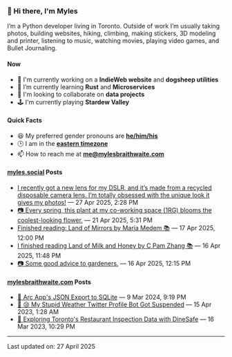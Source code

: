 ### 👋 Hi there, I'm Myles

I’m a Python developer living in Toronto. Outside of work I’m usually taking photos, building websites, hiking, climbing, making stickers, 3D modeling and printer, listening to music, watching movies, playing video games, and Bullet Journaling.

#### Now

-   🔭 I'm currently working on a **IndieWeb website** and **dogsheep utilities**
-   🌱 I’m currently learning **Rust** and **Microservices**
-   👯 I'm looking to collaborate on **data projects**
-   🕹️ I'm currently playing **Stardew Valley**

#### Quick Facts

-   😆 My preferred gender pronouns are **[he/him/his](https://www.mypronouns.org/he-him)**
-   🕒 I am in the **[eastern timezone](https://time.is/Toronto)**
-   📫 How to reach me at **[me@mylesbraithwaite.com](mailto:me@mylesbraithwaite.com)**

<!--
-   🤔 I’m looking for help with ...
-   💬 Ask me about ...
-   ⚡ Fun fact: ...
-->

#### [myles.social](https://myles.social/) Posts
<!-- START: MICROBLOG_POSTS -->
-   [I recently got a new lens for my DSLR, and it’s made from a recycled disposable camera lens. I’m totally obsessed with the unique look it gives my photos!](https://myles.social/2025/04/27/i-recently-got-a-new.html) — 27 Apr 2025, 2:28 PM
-   [📷 Every spring, this plant at my co-working space (1RG) blooms the coolest-looking flower.](https://myles.social/2025/04/21/every-spring-this-plant-at.html) — 21 Apr 2025, 5:31 PM
-   [Finished reading: Land of Mirrors by María Medem 📚](https://myles.social/2025/04/17/finished-reading-land-of-mirrors.html) — 17 Apr 2025, 12:00 PM
-   [I finished reading Land of Milk and Honey by C Pam Zhang 📚](https://myles.social/2025/04/16/i-finished-reading-land-of.html) — 16 Apr 2025, 11:48 PM
-   [📷 Some good advice to gardeners.](https://myles.social/2025/04/16/some-good-advice-to-gardeners.html) — 16 Apr 2025, 12:15 PM
<!-- END: MICROBLOG_POSTS -->

#### [mylesbraithwaite.com](https://mylesbraithwaite.com/) Posts
<!-- START: BLOG_POSTS -->
-   [📝 Arc App's JSON Export to SQLite](https://mylesbraithwaite.com/arc-apps-json-export-to-sqlite) — 9 Mar 2024, 9:19 PM
-   [📝 😢 My Stupid Weather Twitter Profile Bot Got Suspended](https://mylesbraithwaite.com/my-stupid-weather-twitter-profile-bot-got-suspended) — 15 Apr 2023, 1:28 AM
-   [📝 Exploring Toronto's Restaurant Inspection Data with DineSafe](https://mylesbraithwaite.com/exploring-torontos-restaurant-inspection-data-with-dinesafe) — 16 Mar 2023, 10:29 PM
<!-- END: BLOG_POSTS -->

---

<!-- START: LAST_UPDATED_AT -->
Last updated on: 27 April 2025
<!-- END: LAST_UPDATED_AT -->
